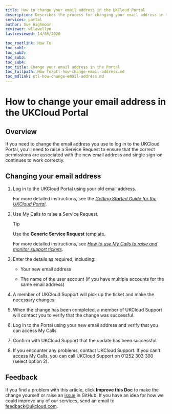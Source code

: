 ```yaml
---
title: How to change your email address in the UKCloud Portal
description: Describes the process for changing your email address in the UKCloud Portal
services: portal
author: Sue Highmoor
reviewer: wllewellyn
lastreviewed: 14/05/2020

toc_rootlink: How To
toc_sub1: 
toc_sub2:
toc_sub3:
toc_sub4:
toc_title: Change your email address in the Portal
toc_fullpath: How To/ptl-how-change-email-address.md
toc_mdlink: ptl-how-change-email-address.md
---
```


# How to change your email address in the UKCloud Portal

## Overview

If you need to change the email address you use to log in to the UKCloud Portal, you'll need to raise a Service Request to ensure that the correct permissions are associated with the new email address and single sign-on continues to work correctly.

## Changing your email address

1. Log in to the UKCloud Portal using your old email address.

    For more detailed instructions, see the [*Getting Started Guide for the UKCloud Portal*](ptl-gs.md).

2. Use My Calls to raise a Service Request.

    > [!TIP]
    > Use the **Generic Service Request** template.

    For more detailed instructions, see [*How to use My Calls to raise and monitor support tickets*](ptl-how-use-my-calls.md).

3. Enter the details as required, including:

    - Your new email address

    - The name of the user account (if you have multiple accounts for the same email address)

4. A member of UKCloud Support will pick up the ticket and make the necessary changes.

5. When the change has been completed, a member of UKCloud Support will contact you to verify that the change was successful.

6. Log in to the Portal using your new email address and verify that you can access My Calls.

7. Confirm with UKCloud Support that the update has been successful.

8. If you encounter any problems, contact UKCloud Support. If you can't access My Calls, you can call UKCloud Support on 01252 303 300 (select option 2).

## Feedback

If you find a problem with this article, click **Improve this Doc** to make the change yourself or raise an [issue](https://github.com/UKCloud/documentation/issues) in GitHub. If you have an idea for how we could improve any of our services, send an email to <feedback@ukcloud.com>.
